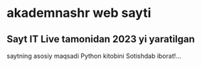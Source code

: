 # akademnashr web sayti
## Sayt IT Live tamonidan 2023 yi yaratilgan 
saytning asosiy maqsadi Python kitobini 
Sotishdab iborat!...